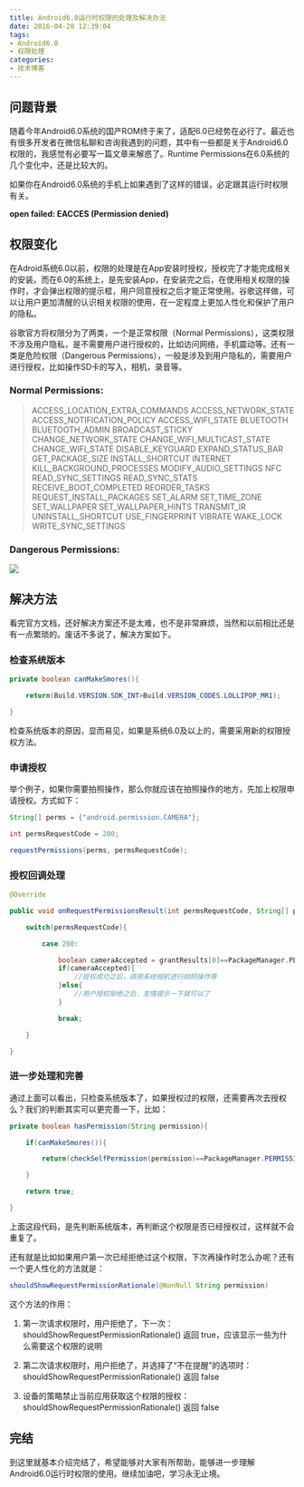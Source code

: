 ```yaml
---
title: Android6.0运行时权限的处理及解决办法
date: 2016-04-28 12:39:04
tags:
- Android6.0
- 权限处理
categories: 
- 技术博客
---
```


## 问题背景
随着今年Android6.0系统的国产ROM终于来了，适配6.0已经势在必行了。最近也有很多开发者在微信私聊和咨询我遇到的问题，其中有一些都是关于Android6.0权限的，我感觉有必要写一篇文章来解惑了。Runtime Permissions在6.0系统的几个变化中，还是比较大的。

如果你在Android6.0系统的手机上如果遇到了这样的错误，必定跟其运行时权限有关。

**open failed: EACCES (Permission denied)**

## 权限变化

在Adroid系统6.0以前，权限的处理是在App安装时授权，授权完了才能完成相关的安装。而在6.0的系统上，是先安装App，在安装完之后，在使用相关权限的操作时，才会弹出权限的提示框，用户同意授权之后才能正常使用。谷歌这样做，可以让用户更加清醒的认识相关权限的使用，在一定程度上更加人性化和保护了用户的隐私。

谷歌官方将权限分为了两类，一个是正常权限（Normal Permissions），这类权限不涉及用户隐私，是不需要用户进行授权的，比如访问网络，手机震动等。还有一类是危险权限（Dangerous Permissions），一般是涉及到用户隐私的，需要用户进行授权，比如操作SD卡的写入，相机，录音等。
<!--more-->
### Normal Permissions:
> ACCESS_LOCATION_EXTRA_COMMANDS
> ACCESS_NETWORK_STATE
> ACCESS_NOTIFICATION_POLICY
> ACCESS_WIFI_STATE
> BLUETOOTH
> BLUETOOTH_ADMIN
> BROADCAST_STICKY
> CHANGE_NETWORK_STATE
> CHANGE_WIFI_MULTICAST_STATE
> CHANGE_WIFI_STATE
> DISABLE_KEYGUARD
> EXPAND_STATUS_BAR
> GET_PACKAGE_SIZE
> INSTALL_SHORTCUT
> INTERNET
> KILL_BACKGROUND_PROCESSES
> MODIFY_AUDIO_SETTINGS
> NFC
> READ_SYNC_SETTINGS
> READ_SYNC_STATS
> RECEIVE_BOOT_COMPLETED
> REORDER_TASKS
> REQUEST_INSTALL_PACKAGES
> SET_ALARM
> SET_TIME_ZONE
> SET_WALLPAPER
> SET_WALLPAPER_HINTS
> TRANSMIT_IR
> UNINSTALL_SHORTCUT
> USE_FINGERPRINT
> VIBRATE
> WAKE_LOCK
> WRITE_SYNC_SETTINGS

### Dangerous Permissions:
![](http://7xsgef.com1.z0.glb.clouddn.com/Screen20Shot202015-09-1220at207.37.png)

## 解决方法
看完官方文档，还好解决方案还不是太难，也不是非常麻烦，当然和以前相比还是有一点繁琐的。废话不多说了，解决方案如下。

### 检查系统版本
```java
private boolean canMakeSmores(){

    return(Build.VERSION.SDK_INT>Build.VERSION_CODES.LOLLIPOP_MR1);

}
```
检查系统版本的原因，显而易见，如果是系统6.0及以上的，需要采用新的权限授权方法。

### 申请授权
举个例子，如果你需要拍照操作，那么你就应该在拍照操作的地方，先加上权限申请授权。方式如下：
```java
String[] perms = {"android.permission.CAMERA"};

int permsRequestCode = 200; 

requestPermissions(perms, permsRequestCode);
```

### 授权回调处理
```java
@Override

public void onRequestPermissionsResult(int permsRequestCode, String[] permissions, int[] grantResults){

    switch(permsRequestCode){

        case 200:

            boolean cameraAccepted = grantResults[0]==PackageManager.PERMISSION_GRANTED;
			if(cameraAccepted){
				//授权成功之后，调用系统相机进行拍照操作等
			}else{
				//用户授权拒绝之后，友情提示一下就可以了
			}

            break;

    }

}
```
### 进一步处理和完善
通过上面可以看出，只检查系统版本了，如果授权过的权限，还需要再次去授权么？我们的判断其实可以更完善一下，比如：
```java
private boolean hasPermission(String permission){

    if(canMakeSmores()){

        return(checkSelfPermission(permission)==PackageManager.PERMISSION_GRANTED);

    }

    return true;

}
```
上面这段代码，是先判断系统版本，再判断这个权限是否已经授权过，这样就不会重复了。

还有就是比如如果用户第一次已经拒绝过这个权限，下次再操作时怎么办呢？还有一个更人性化的方法就是：
```java
shouldShowRequestPermissionRationale(@NonNull String permission)
```
这个方法的作用：
1. 第一次请求权限时，用户拒绝了，下一次：shouldShowRequestPermissionRationale()  返回 true，应该显示一些为什么需要这个权限的说明

2. 第二次请求权限时，用户拒绝了，并选择了“不在提醒”的选项时：shouldShowRequestPermissionRationale()  返回 false

3. 设备的策略禁止当前应用获取这个权限的授权：shouldShowRequestPermissionRationale()  返回 false 

## 完结
到这里就基本介绍完结了，希望能够对大家有所帮助，能够进一步理解Android6.0运行时权限的使用。继续加油吧，学习永无止境。

